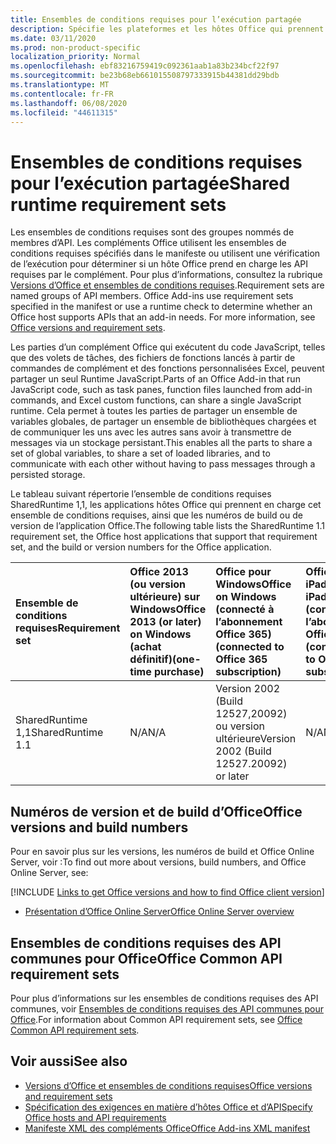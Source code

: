 ```yaml
---
title: Ensembles de conditions requises pour l’exécution partagée
description: Spécifie les plateformes et les hôtes Office qui prennent en charge les API SharedRuntime.
ms.date: 03/11/2020
ms.prod: non-product-specific
localization_priority: Normal
ms.openlocfilehash: ebf83216759419c092361aab1a83b234bcf22f97
ms.sourcegitcommit: be23b68eb661015508797333915b44381dd29bdb
ms.translationtype: MT
ms.contentlocale: fr-FR
ms.lasthandoff: 06/08/2020
ms.locfileid: "44611315"
---
```

# <a name="shared-runtime-requirement-sets"></a><span data-ttu-id="d2a62-103">Ensembles de conditions requises pour l’exécution partagée</span><span class="sxs-lookup"><span data-stu-id="d2a62-103">Shared runtime requirement sets</span></span>

<span data-ttu-id="d2a62-p101">Les ensembles de conditions requises sont des groupes nommés de membres d’API. Les compléments Office utilisent les ensembles de conditions requises spécifiés dans le manifeste ou utilisent une vérification de l’exécution pour déterminer si un hôte Office prend en charge les API requises par le complément. Pour plus d’informations, consultez la rubrique [Versions d’Office et ensembles de conditions requises](../../develop/office-versions-and-requirement-sets.md).</span><span class="sxs-lookup"><span data-stu-id="d2a62-p101">Requirement sets are named groups of API members. Office Add-ins use requirement sets specified in the manifest or use a runtime check to determine whether an Office host supports APIs that an add-in needs. For more information, see [Office versions and requirement sets](../../develop/office-versions-and-requirement-sets.md).</span></span>

<span data-ttu-id="d2a62-107">Les parties d’un complément Office qui exécutent du code JavaScript, telles que des volets de tâches, des fichiers de fonctions lancés à partir de commandes de complément et des fonctions personnalisées Excel, peuvent partager un seul Runtime JavaScript.</span><span class="sxs-lookup"><span data-stu-id="d2a62-107">Parts of an Office Add-in that run JavaScript code, such as task panes, function files launched from add-in commands, and Excel custom functions, can share a single JavaScript runtime.</span></span> <span data-ttu-id="d2a62-108">Cela permet à toutes les parties de partager un ensemble de variables globales, de partager un ensemble de bibliothèques chargées et de communiquer les uns avec les autres sans avoir à transmettre de messages via un stockage persistant.</span><span class="sxs-lookup"><span data-stu-id="d2a62-108">This enables all the parts to share a set of global variables, to share a set of loaded libraries, and to communicate with each other without having to pass messages through a persisted storage.</span></span>

<span data-ttu-id="d2a62-109">Le tableau suivant répertorie l’ensemble de conditions requises SharedRuntime 1,1, les applications hôtes Office qui prennent en charge cet ensemble de conditions requises, ainsi que les numéros de build ou de version de l’application Office.</span><span class="sxs-lookup"><span data-stu-id="d2a62-109">The following table lists the SharedRuntime 1.1 requirement set, the Office host applications that support that requirement set, and the build or version numbers for the Office application.</span></span>

|  <span data-ttu-id="d2a62-110">Ensemble de conditions requises</span><span class="sxs-lookup"><span data-stu-id="d2a62-110">Requirement set</span></span>  |  <span data-ttu-id="d2a62-111">Office 2013 (ou version ultérieure) sur Windows</span><span class="sxs-lookup"><span data-stu-id="d2a62-111">Office 2013 (or later) on Windows</span></span><br><span data-ttu-id="d2a62-112">(achat définitif)</span><span class="sxs-lookup"><span data-stu-id="d2a62-112">(one-time purchase)</span></span> | <span data-ttu-id="d2a62-113">Office pour Windows</span><span class="sxs-lookup"><span data-stu-id="d2a62-113">Office on Windows</span></span><br><span data-ttu-id="d2a62-114">(connecté à l’abonnement Office 365)</span><span class="sxs-lookup"><span data-stu-id="d2a62-114">(connected to Office 365 subscription)</span></span>   |  <span data-ttu-id="d2a62-115">Office sur iPad</span><span class="sxs-lookup"><span data-stu-id="d2a62-115">Office on iPad</span></span><br><span data-ttu-id="d2a62-116">(connecté à l’abonnement Office 365)</span><span class="sxs-lookup"><span data-stu-id="d2a62-116">(connected to Office 365 subscription)</span></span>  |  <span data-ttu-id="d2a62-117">Office sur Mac</span><span class="sxs-lookup"><span data-stu-id="d2a62-117">Office on Mac</span></span><br><span data-ttu-id="d2a62-118">(connecté à l’abonnement Office 365)</span><span class="sxs-lookup"><span data-stu-id="d2a62-118">(connected to Office 365 subscription)</span></span>  | <span data-ttu-id="d2a62-119">Office sur le web</span><span class="sxs-lookup"><span data-stu-id="d2a62-119">Office on the web</span></span>  | <span data-ttu-id="d2a62-120">Office Online Server</span><span class="sxs-lookup"><span data-stu-id="d2a62-120">Office Online Server</span></span> |
|:-----|:-----|:-----|:-----|:-----|:-----|:-----|
| <span data-ttu-id="d2a62-121">SharedRuntime 1,1</span><span class="sxs-lookup"><span data-stu-id="d2a62-121">SharedRuntime 1.1</span></span>  | <span data-ttu-id="d2a62-122">N/A</span><span class="sxs-lookup"><span data-stu-id="d2a62-122">N/A</span></span> | <span data-ttu-id="d2a62-123">Version 2002 (Build 12527,20092) ou version ultérieure</span><span class="sxs-lookup"><span data-stu-id="d2a62-123">Version 2002 (Build 12527.20092) or later</span></span> | <span data-ttu-id="d2a62-124">N/A</span><span class="sxs-lookup"><span data-stu-id="d2a62-124">N/A</span></span> | <span data-ttu-id="d2a62-125">16.35 ou version ultérieure</span><span class="sxs-lookup"><span data-stu-id="d2a62-125">16.35 or later</span></span> | <span data-ttu-id="d2a62-126">Février 2020</span><span class="sxs-lookup"><span data-stu-id="d2a62-126">February 2020</span></span> | <span data-ttu-id="d2a62-127">N/A</span><span class="sxs-lookup"><span data-stu-id="d2a62-127">N/A</span></span> |

## <a name="office-versions-and-build-numbers"></a><span data-ttu-id="d2a62-128">Numéros de version et de build d’Office</span><span class="sxs-lookup"><span data-stu-id="d2a62-128">Office versions and build numbers</span></span>

<span data-ttu-id="d2a62-129">Pour en savoir plus sur les versions, les numéros de build et Office Online Server, voir :</span><span class="sxs-lookup"><span data-stu-id="d2a62-129">To find out more about versions, build numbers, and Office Online Server, see:</span></span>

[!INCLUDE [Links to get Office versions and how to find Office client version](../../includes/links-get-office-versions-builds.md)]
- [<span data-ttu-id="d2a62-130">Présentation d’Office Online Server</span><span class="sxs-lookup"><span data-stu-id="d2a62-130">Office Online Server overview</span></span>](/officeonlineserver/office-online-server-overview)

## <a name="office-common-api-requirement-sets"></a><span data-ttu-id="d2a62-131">Ensembles de conditions requises des API communes pour Office</span><span class="sxs-lookup"><span data-stu-id="d2a62-131">Office Common API requirement sets</span></span>

<span data-ttu-id="d2a62-132">Pour plus d’informations sur les ensembles de conditions requises des API communes, voir [Ensembles de conditions requises des API communes pour Office](office-add-in-requirement-sets.md).</span><span class="sxs-lookup"><span data-stu-id="d2a62-132">For information about Common API requirement sets, see [Office Common API requirement sets](office-add-in-requirement-sets.md).</span></span>

## <a name="see-also"></a><span data-ttu-id="d2a62-133">Voir aussi</span><span class="sxs-lookup"><span data-stu-id="d2a62-133">See also</span></span>

- [<span data-ttu-id="d2a62-134">Versions d’Office et ensembles de conditions requises</span><span class="sxs-lookup"><span data-stu-id="d2a62-134">Office versions and requirement sets</span></span>](../../develop/office-versions-and-requirement-sets.md)
- [<span data-ttu-id="d2a62-135">Spécification des exigences en matière d’hôtes Office et d’API</span><span class="sxs-lookup"><span data-stu-id="d2a62-135">Specify Office hosts and API requirements</span></span>](../../develop/specify-office-hosts-and-api-requirements.md)
- [<span data-ttu-id="d2a62-136">Manifeste XML des compléments Office</span><span class="sxs-lookup"><span data-stu-id="d2a62-136">Office Add-ins XML manifest</span></span>](../../develop/add-in-manifests.md)
